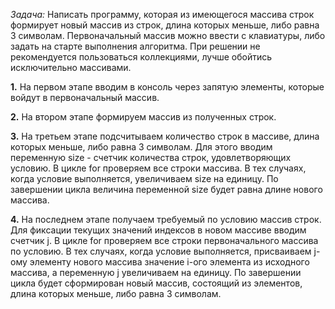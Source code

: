 *Задача:*
Написать программу, которая из имеющегося массива строк формирует новый массив из строк, длина которых меньше, либо равна 3 символам.
Первоначальный массив можно ввести с клавиатуры, либо задать на старте выполнения алгоритма.
При решении не рекомендуется пользоваться коллекциями, лучше обойтись исключительно массивами.

**1.** На первом этапе вводим в консоль через запятую элементы, которые войдут в первоначальный массив.

**2.** На втором этапе формируем массив из полученных строк.

**3.** На третьем этапе подсчитываем количество строк в массиве, длина которых меньше, либо равна 3 символам. Для этого вводим переменную size  - счетчик количества строк, удовлетворяющих условию. В цикле for проверяем все строки массива. В тех случаях, когда условие выполняется, увеличиваем size на единицу. По завершении цикла величина переменной size будет равна длине нового массива.

**4.** На последнем этапе получаем требуемый по условию массив строк. Для фиксации текущих значений индексов в новом массиве вводим счетчик j. В цикле for проверяем все строки первоначального массива по условию. В тех случаях, когда условие выполняется, присваиваем j-ому элементу нового массива значение i-ого элемента из исходного массива, а переменную j увеличиваем на единицу. По завершении цикла будет сформирован новый массив, состоящий из элементов, длина которых меньше, либо равна 3 символам.